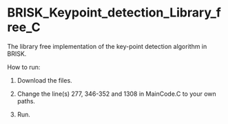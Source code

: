 # BRISK_Keypoint_detection_Library_free_C

The library free implementation of the key-point detection algorithm in BRISK.

How to run:

1. Download the files.

2. Change the line(s) 277, 346-352 and 1308 in MainCode.C to your own paths.

3. Run.
